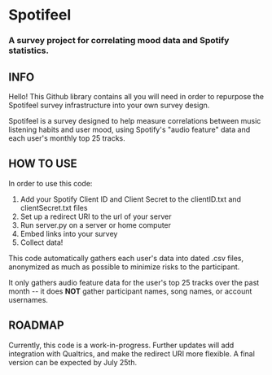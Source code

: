 # Spotifeel 
### A survey project for correlating mood data and Spotify statistics.

## INFO
Hello! This Github library contains all you will need in order to repurpose the Spotifeel survey infrastructure into your own survey design. 

Spotifeel is a survey designed to help measure correlations between music listening habits and user mood, using Spotify's "audio feature" data and each user's monthly top 25 tracks. 

## HOW TO USE

In order to use this code:

1) Add your Spotify Client ID and Client Secret to the clientID.txt and clientSecret.txt files
2) Set up a redirect URI to the url of your server
3) Run server.py on a server or home computer
4) Embed links into your survey
5) Collect data!

This code automatically gathers each user's data into dated .csv files, anonymized as much as possible to minimize risks to the participant. 

It only gathers audio feature data for the user's top 25 tracks over the past month -- it does **NOT** gather participant names, song names, or account usernames.

## ROADMAP

Currently, this code is a work-in-progress. Further updates will add integration with Qualtrics, and make the redirect URI more flexible. A final version can be expected by July 25th. 